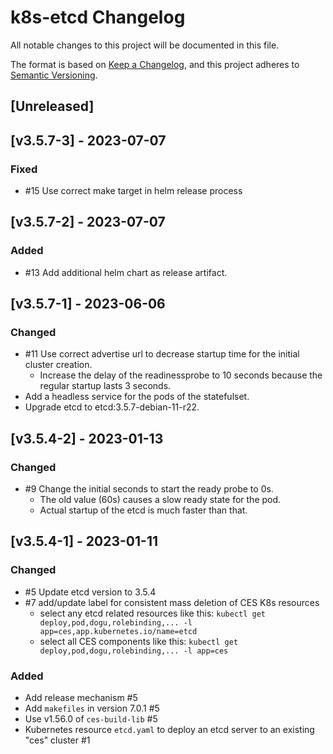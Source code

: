 # k8s-etcd Changelog
All notable changes to this project will be documented in this file.

The format is based on [Keep a Changelog](https://keepachangelog.com/en/1.0.0/),
and this project adheres to [Semantic Versioning](https://semver.org/spec/v2.0.0.html).

## [Unreleased]

## [v3.5.7-3] - 2023-07-07
### Fixed
- #15 Use correct make target in helm release process

## [v3.5.7-2] - 2023-07-07
### Added
- #13 Add additional helm chart as release artifact.

## [v3.5.7-1] - 2023-06-06
### Changed
- #11 Use correct advertise url to decrease startup time for the initial cluster creation.
  - Increase the delay of the readinessprobe to 10 seconds because the regular startup lasts 3 seconds.
- Add a headless service for the pods of the statefulset.
- Upgrade etcd to etcd:3.5.7-debian-11-r22.

## [v3.5.4-2] - 2023-01-13
### Changed
- #9 Change the initial seconds to start the ready probe to 0s.
  -  The old value (60s) causes a slow ready state for the pod.
  -  Actual startup of the etcd is much faster than that.

## [v3.5.4-1] - 2023-01-11
### Changed
- #5 Update etcd version to 3.5.4
- #7 add/update label for consistent mass deletion of CES K8s resources
   - select any etcd related resources like this: `kubectl get deploy,pod,dogu,rolebinding,... -l app=ces,app.kubernetes.io/name=etcd`
   - select all CES components like this: `kubectl get deploy,pod,dogu,rolebinding,... -l app=ces`
  
### Added
- Add release mechanism #5
- Add `makefiles` in version 7.0.1 #5
- Use v1.56.0 of `ces-build-lib` #5
- Kubernetes resource `etcd.yaml` to deploy an etcd server to an existing "ces" cluster #1